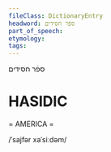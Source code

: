 ```yaml
---
fileClass: DictionaryEntry
headword: ספֿר חסידים
part_of_speech: 
etymology: 
tags: 
---
```

ספֿר חסידים

HASIDIC
=======
= AMERICA = 

/ˈsajfər xaˈsiːdəm/